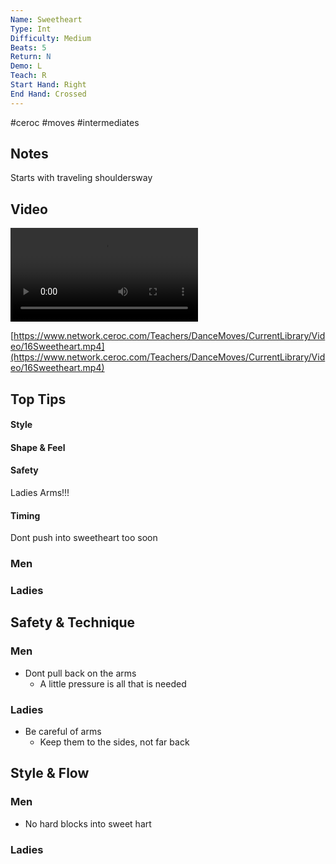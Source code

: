 ```yaml
---
Name: Sweetheart
Type: Int
Difficulty: Medium
Beats: 5
Return: N
Demo: L
Teach: R
Start Hand: Right
End Hand: Crossed
---
```


#ceroc #moves #intermediates
## Notes
Starts with traveling shouldersway

## Video
<video controls>
    <source src="https://www.network.ceroc.com/Teachers/DanceMoves/CurrentLibrary/Video/16Sweetheart.mp4" type="video/mp4">
    
</video>

[https://www.network.ceroc.com/Teachers/DanceMoves/CurrentLibrary/Video/16Sweetheart.mp4](https://www.network.ceroc.com/Teachers/DanceMoves/CurrentLibrary/Video/16Sweetheart.mp4)


## Top Tips

#### Style


#### Shape & Feel


#### Safety
Ladies Arms!!!

#### Timing
Dont push into sweetheart too soon

### Men

### Ladies

## Safety & Technique
### Men
- Dont pull back on the arms
	- A little pressure is all that is needed
### Ladies
- Be careful of arms
	- Keep them to the sides, not far back

## Style & Flow
### Men
- No hard blocks into sweet hart
### Ladies



